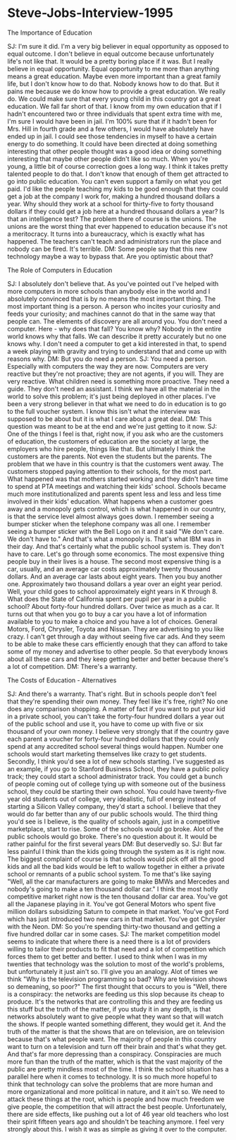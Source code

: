 # Steve-Jobs-Interview-1995
The Importance of Education

SJ: I'm sure it did. I'm a very big believer in equal opportunity as opposed to equal outcome. I don't believe in equal outcome because unfortunately life's not like that. It would be a pretty boring place if it was. But I really believe in equal opportunity. Equal opportunity to me more than anything means a great education. Maybe even more important than a great family life, but I don't know how to do that. Nobody knows how to do that. But it pains me because we do know how to provide a great education. We really do. We could make sure that every young child in this country got a great education. We fall far short of that. I know from my own education that if I hadn't encountered two or three individuals that spent extra time with me, I'm sure I would have been in jail. I'm 100% sure that if it hadn't been for Mrs. Hill in fourth grade and a few others, I would have absolutely have ended up in jail. I could see those tendencies in myself to have a certain energy to do something. It could have been directed at doing something interesting that other people thought was a good idea or doing something interesting that maybe other people didn't like so much. When you're young, a little bit of course correction goes a long way. I think it takes pretty talented people to do that. I don't know that enough of them get attracted to go into public education. You can't even support a family on what you get paid. I'd like the people teaching my kids to be good enough that they could get a job at the company I work for, making a hundred thousand dollars a year. Why should they work at a school for thirty-five to forty thousand dollars if they could get a job here at a hundred thousand dollars a year? Is that an intelligence test? The problem there of course is the unions. The unions are the worst thing that ever happened to education because it's not a meritocracy. It turns into a bureaucracy, which is exactly what has happened. The teachers can't teach and administrators run the place and nobody can be fired. It's terrible.
DM: Some people say that this new technology maybe a way to bypass that. Are you optimistic about that?


The Role of Computers in Education

SJ: I absolutely don't believe that. As you've pointed out I've helped with more computers in more schools than anybody else in the world and I absolutely convinced that is by no means the most important thing. The most important thing is a person. A person who incites your curiosity and feeds your curiosity; and machines cannot do that in the same way that people can. The elements of discovery are all around you. You don't need a computer. Here - why does that fall? You know why? Nobody in the entire world knows why that falls. We can describe it pretty accurately but no one knows why. I don't need a computer to get a kid interested in that, to spend a week playing with gravity and trying to understand that and come up with reasons why.
DM: But you do need a person.
SJ: You need a person. Especially with computers the way they are now. Computers are very reactive but they're not proactive; they are not agents, if you will. They are very reactive. What children need is something more proactive. They need a guide. They don't need an assistant. I think we have all the material in the world to solve this problem; it's just being deployed in other places. I've been a very strong believer in that what we need to do in education is to go to the full voucher system. I know this isn't what the interview was supposed to be about but it is what I care about a great deal.
DM: This question was meant to be at the end and we're just getting to it now.
SJ: One of the things I feel is that, right now, if you ask who are the customers of education, the customers of education are the society at large, the employers who hire people, things like that. But ultimately I think the customers are the parents. Not even the students but the parents. The problem that we have in this country is that the customers went away. The customers stopped paying attention to their schools, for the most part. What happened was that mothers started working and they didn't have time to spend at PTA meetings and watching their kids' school. Schools became much more institutionalized and parents spent less and less and less time involved in their kids' education. What happens when a customer goes away and a monopoly gets control, which is what happened in our country, is that the service level almost always goes down. I remember seeing a bumper sticker when the telephone company was all one. I remember seeing a bumper sticker with the Bell Logo on it and it said "We don't care. We don't have to." And that's what a monopoly is. That's what IBM was in their day. And that's certainly what the public school system is. They don't have to care.
Let's go through some economics. The most expensive thing people buy in their lives is a house. The second most expensive thing is a car, usually, and an average car costs approximately twenty thousand dollars. And an average car lasts about eight years. Then you buy another one. Approximately two thousand dollars a year over an eight year period. Well, your child goes to school approximately eight years in K through 8. What does the State of California spent per pupil per year in a public school? About forty-four hundred dollars. Over twice as much as a car. It turns out that when you go to buy a car you have a lot of information available to you to make a choice and you have a lot of choices. General Motors, Ford, Chrysler, Toyota and Nissan. They are advertising to you like crazy. I can't get through a day without seeing five car ads. And they seem to be able to make these cars efficiently enough that they can afford to take some of my money and advertise to other people. So that everybody knows about all these cars and they keep getting better and better because there's a lot of competition.
DM: There's a warranty.


The Costs of Education - Alternatives

SJ: And there's a warranty. That's right. But in schools people don't feel that they're spending their own money. They feel like it's free, right? No one does any comparison shopping. A matter of fact if you want to put your kid in a private school, you can't take the forty-four hundred dollars a year out of the public school and use it, you have to come up with five or six thousand of your own money. I believe very strongly that if the country gave each parent a voucher for forty-four hundred dollars that they could only spend at any accredited school several things would happen. Number one schools would start marketing themselves like crazy to get students. Secondly, I think you'd see a lot of new schools starting. I've suggested as an example, if you go to Stanford Business School, they have a public policy track; they could start a school administrator track. You could get a bunch of people coming out of college tying up with someone out of the business school, they could be starting their own school. You could have twenty-five year old students out of college, very idealistic, full of energy instead of starting a Silicon Valley company, they'd start a school. I believe that they would do far better than any of our public schools would. The third thing you'd see is I believe, is the quality of schools again, just in a competitive marketplace, start to rise. Some of the schools would go broke. Alot of the public schools would go broke. There's no question about it. It would be rather painful for the first several years
DM: But deservedly so.
SJ: But far less painful I think than the kids going through the system as it is right now. The biggest complaint of course is that schools would pick off all the good kids and all the bad kids would be left to wallow together in either a private school or remnants of a public school system. To me that's like saying "Well, all the car manufacturers are going to make BMWs and Mercedes and nobody's going to make a ten thousand dollar car." I think the most hotly competitive market right now is the ten thousand dollar car area. You've got all the Japanese playing in it. You've got General Motors who spent five million dollars subsidizing Saturn to compete in that market. You've got Ford which has just introduced two new cars in that market. You've got Chrysler with the Neon.
DM: So you're spending thirty-two thousand and getting a five hundred dollar car in some cases.
SJ: The market competition model seems to indicate that where there is a need there is a lot of providers willing to tailor their products to fit that need and a lot of competition which forces them to get better and better. I used to think when I was in my twenties that technology was the solution to most of the world's problems, but unfortunately it just ain't so. I'll give you an analogy. Alot of times we think "Why is the television programming so bad? Why are television shows so demeaning, so poor?" The first thought that occurs to you is "Well, there is a conspiracy: the networks are feeding us this slop because its cheap to produce. It's the networks that are controlling this and they are feeding us this stuff but the truth of the matter, if you study it in any depth, is that networks absolutely want to give people what they want so that will watch the shows. If people wanted something different, they would get it. And the truth of the matter is that the shows that are on television, are on television because that's what people want. The majority of people in this country want to turn on a television and turn off their brain and that's what they get. And that's far more depressing than a conspiracy. Conspiracies are much more fun than the truth of the matter, which is that the vast majority of the public are pretty mindless most of the time. I think the school situation has a parallel here when it comes to technology. It is so much more hopeful to think that technology can solve the problems that are more human and more organizational and more political in nature, and it ain't so. We need to attack these things at the root, which is people and how much freedom we give people, the competition that will attract the best people. Unfortunately, there are side effects, like pushing out a lot of 46 year old teachers who lost their spirit fifteen years ago and shouldn't be teaching anymore. I feel very strongly about this. I wish it was as simple as giving it over to the computer.
